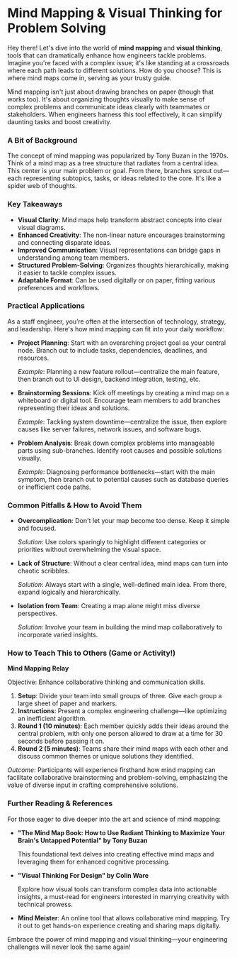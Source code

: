 # Mind Mapping & Visual Thinking for Problem Solving

Hey there! Let's dive into the world of **mind mapping** and **visual thinking**, tools that can dramatically enhance how engineers tackle problems. Imagine you're faced with a complex issue; it's like standing at a crossroads where each path leads to different solutions. How do you choose? This is where mind maps come in, serving as your trusty guide.

Mind mapping isn't just about drawing branches on paper (though that works too). It's about organizing thoughts visually to make sense of complex problems and communicate ideas clearly with teammates or stakeholders. When engineers harness this tool effectively, it can simplify daunting tasks and boost creativity.

### A Bit of Background

The concept of mind mapping was popularized by Tony Buzan in the 1970s. Think of a mind map as a tree structure that radiates from a central idea. This center is your main problem or goal. From there, branches sprout out—each representing subtopics, tasks, or ideas related to the core. It's like a spider web of thoughts.

### Key Takeaways

- **Visual Clarity**: Mind maps help transform abstract concepts into clear visual diagrams.
- **Enhanced Creativity**: The non-linear nature encourages brainstorming and connecting disparate ideas.
- **Improved Communication**: Visual representations can bridge gaps in understanding among team members.
- **Structured Problem-Solving**: Organizes thoughts hierarchically, making it easier to tackle complex issues.
- **Adaptable Format**: Can be used digitally or on paper, fitting various preferences and workflows.

### Practical Applications

As a staff engineer, you’re often at the intersection of technology, strategy, and leadership. Here's how mind mapping can fit into your daily workflow:

- **Project Planning**: Start with an overarching project goal as your central node. Branch out to include tasks, dependencies, deadlines, and resources.
  
  *Example*: Planning a new feature rollout—centralize the main feature, then branch out to UI design, backend integration, testing, etc.

- **Brainstorming Sessions**: Kick off meetings by creating a mind map on a whiteboard or digital tool. Encourage team members to add branches representing their ideas and solutions.
  
  *Example*: Tackling system downtime—centralize the issue, then explore causes like server failures, network issues, and software bugs.

- **Problem Analysis**: Break down complex problems into manageable parts using sub-branches. Identify root causes and possible solutions visually.

  *Example*: Diagnosing performance bottlenecks—start with the main symptom, then branch out to potential causes such as database queries or inefficient code paths.

### Common Pitfalls & How to Avoid Them

- **Overcomplication**: Don't let your map become too dense. Keep it simple and focused.
  
  *Solution*: Use colors sparingly to highlight different categories or priorities without overwhelming the visual space.

- **Lack of Structure**: Without a clear central idea, mind maps can turn into chaotic scribbles.

  *Solution*: Always start with a single, well-defined main idea. From there, expand logically and hierarchically.

- **Isolation from Team**: Creating a map alone might miss diverse perspectives.
  
  *Solution*: Involve your team in building the mind map collaboratively to incorporate varied insights.

### How to Teach This to Others (Game or Activity!)

**Mind Mapping Relay**

Objective: Enhance collaborative thinking and communication skills.

1. **Setup**: Divide your team into small groups of three. Give each group a large sheet of paper and markers.
2. **Instructions**: Present a complex engineering challenge—like optimizing an inefficient algorithm.
3. **Round 1 (10 minutes)**: Each member quickly adds their ideas around the central problem, with only one person allowed to draw at a time for 30 seconds before passing it on.
4. **Round 2 (5 minutes)**: Teams share their mind maps with each other and discuss common themes or unique solutions they identified.

*Outcome*: Participants will experience firsthand how mind mapping can facilitate collaborative brainstorming and problem-solving, emphasizing the value of diverse input in crafting comprehensive solutions.

### Further Reading & References

For those eager to dive deeper into the art and science of mind mapping:

- **"The Mind Map Book: How to Use Radiant Thinking to Maximize Your Brain's Untapped Potential" by Tony Buzan**
  
  This foundational text delves into creating effective mind maps and leveraging them for enhanced cognitive processing.

- **"Visual Thinking For Design" by Colin Ware**

  Explore how visual tools can transform complex data into actionable insights, a must-read for engineers interested in marrying creativity with technical prowess.

- **Mind Meister**: An online tool that allows collaborative mind mapping. Try it out to get hands-on experience creating and sharing maps digitally.

Embrace the power of mind mapping and visual thinking—your engineering challenges will never look the same again!